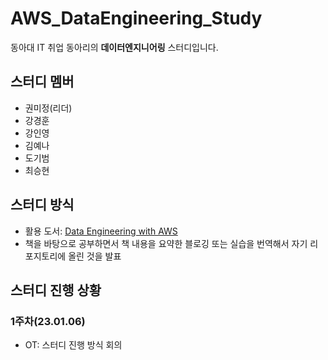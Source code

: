 # AWS_DataEngineering_Study
동아대 IT 취업 동아리의 **데이터엔지니어링** 스터디입니다.

## 스터디 멤버
- 권미정(리더)
- 강경훈
- 강인영
- 김예나
- 도기범
- 최승현

## 스터디 방식
- 활용 도서: [Data Engineering with AWS](https://product.kyobobook.co.kr/detail/S000060634854)
- 책을 바탕으로 공부하면서 책 내용을 요약한 블로깅 또는 실습을 번역해서 자기 리포지토리에 올린 것을 발표

## 스터디 진행 상황
### 1주차(23.01.06)
- OT: 스터디 진행 방식 회의
